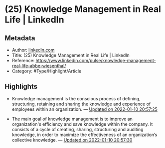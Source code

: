 # (25) Knowledge Management in Real Life | LinkedIn

## Metadata
- Author: [linkedin.com]()
- Title: (25) Knowledge Management in Real Life | LinkedIn
- Reference: https://www.linkedin.com/pulse/knowledge-management-real-life-abbe-wiesenthal/
- Category: #Type/Highlight/Article

## Highlights
- Knowledge management is the conscious process of defining, structuring, retaining and sharing the knowledge and experience of employees within an organization. — [Updated on 2022-01-10 20:57:25](https://hyp.is/0xa7tHKBEeywRQvxNzmK0w/www.linkedin.com/pulse/knowledge-management-real-life-abbe-wiesenthal/)  

- The main goal of knowledge management is to improve an organization's efficiency and save knowledge within the company. It consists of a cycle of creating, sharing, structuring and auditing knowledge, in order to maximize the effectiveness of an organization’s collective knowledge. — [Updated on 2022-01-10 20:57:30](https://hyp.is/1a_apHKBEey0yk-2lpPphw/www.linkedin.com/pulse/knowledge-management-real-life-abbe-wiesenthal/) 

